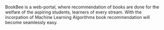 BookBee is a web-portal, where recommendation of books are done for the welfare of the aspiring students, learners of every stream. With the incorpation of Machine Learning Algorithms book recommendation will become seamlessly easy.
